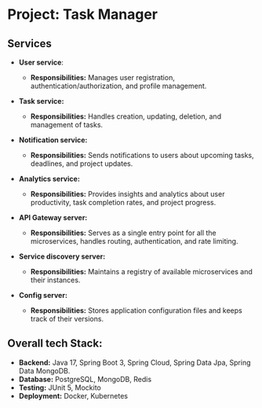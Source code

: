 # Project: Task Manager

## Services
- **User service**:
  - **Responsibilities:** Manages user registration, authentication/authorization, and profile management.

- **Task service:**
  - **Responsibilities:** Handles creation, updating, deletion, and management of tasks.

- **Notification service:**
  - **Responsibilities:** Sends notifications to users about upcoming tasks, deadlines, and project updates.

- **Analytics service:**
  - **Responsibilities:** Provides insights and analytics about user productivity, task completion rates, and project progress.

- **API Gateway server:**
  - **Responsibilities:** Serves as a single entry point for all the microservices, handles routing, authentication, and rate limiting.

- **Service discovery server:**
  - **Responsibilities:** Maintains a registry of available microservices and their instances.

- **Config server:**
  - **Responsibilities:** Stores application configuration files and keeps track of their versions.

## Overall tech Stack:
- **Backend:** Java 17, Spring Boot 3, Spring Cloud, Spring Data Jpa, Spring Data MongoDB.
- **Database:** PostgreSQL, MongoDB, Redis 
- **Testing:** JUnit 5, Mockito
- **Deployment:** Docker, Kubernetes